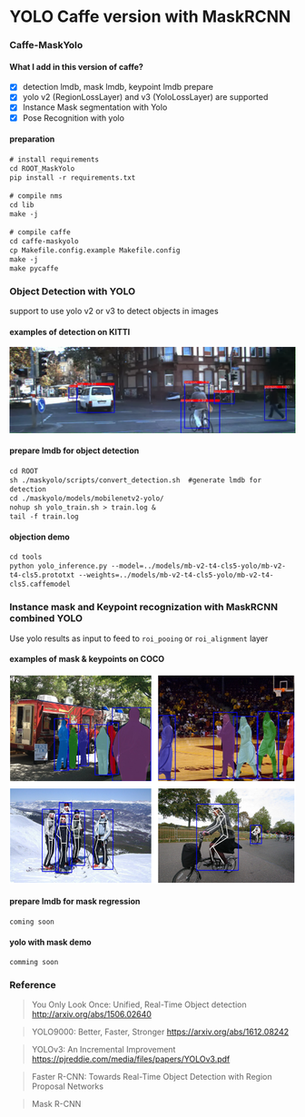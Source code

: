 # YOLO Caffe version with MaskRCNN

### Caffe-MaskYolo

#### What I add in this version of caffe?
- [x] detection lmdb, mask lmdb, keypoint lmdb prepare
- [x] yolo v2 (RegionLossLayer) and v3 (YoloLossLayer) are supported
- [x] Instance Mask segmentation with Yolo
- [x] Pose Recognition with yolo

#### preparation
```
# install requirements
cd ROOT_MaskYolo
pip install -r requirements.txt

# compile nms
cd lib
make -j 

# compile caffe
cd caffe-maskyolo
cp Makefile.config.example Makefile.config
make -j
make pycaffe
```

### Object Detection with YOLO
support to use yolo v2 or v3 to detect objects in images
#### examples of detection on KITTI
![](assets/detection1.png)

#### prepare lmdb for object detection 
```
cd ROOT
sh ./maskyolo/scripts/convert_detection.sh  #generate lmdb for detection
cd ./maskyolo/models/mobilenetv2-yolo/
nohup sh yolo_train.sh > train.log &
tail -f train.log
```

#### objection demo
```
cd tools
python yolo_inference.py --model=../models/mb-v2-t4-cls5-yolo/mb-v2-t4-cls5.prototxt --weights=../models/mb-v2-t4-cls5-yolo/mb-v2-t4-cls5.caffemodel
```


### Instance mask and Keypoint recognization with MaskRCNN combined YOLO

Use yolo results as input to feed to `roi_pooing` or `roi_alignment` layer 
#### examples of mask & keypoints on COCO
![](assets/mask_keypoints.png)

#### prepare lmdb for mask regression
```
coming soon
```

#### yolo with mask demo
```
comming soon
```

### Reference

> You Only Look Once: Unified, Real-Time Object detection http://arxiv.org/abs/1506.02640

> YOLO9000: Better, Faster, Stronger https://arxiv.org/abs/1612.08242

> YOLOv3: An Incremental Improvement https://pjreddie.com/media/files/papers/YOLOv3.pdf

> Faster R-CNN: Towards Real-Time Object Detection with Region Proposal Networks

> Mask R-CNN 

